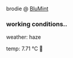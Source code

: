 brodie @ [BluMint](https://www.linkedin.com/company/blumint-io/)

<!--weather_start-->
### working conditions..

weather: haze 

temp: 7.71 °C 🧥

<!--weather_end-->
